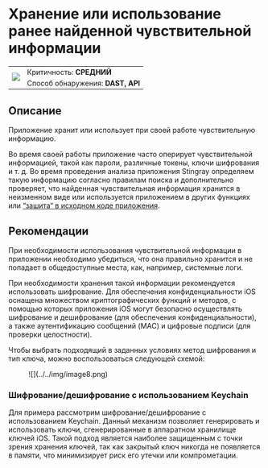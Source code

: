 # Хранение или использование ранее найденной чувствительной информации

<table class='noborder'>
    <colgroup>
      <col/>
      <col/>
    </colgroup>
    <tbody>
      <tr>
        <td rowspan="2"><img src="../../../img/defekt_srednij.png"/></td>
        <td>Критичность:<strong> СРЕДНИЙ</strong></td>
      </tr>
      <tr>
        <td>Способ обнаружения:<strong> DAST, API</strong></td>
      </tr>
    </tbody>
</table>

## Описание

Приложение хранит или использует при своей работе чувствительную информацию.

Во время своей работы приложение часто оперирует чувствительной информацией, такой как пароли, различные токены, ключи шифрования и т. д. Во время проведения анализа приложения Stingray определяем такую информацию согласно правилам поиска и дополнительно проверяет, что найденная чувствительная информация хранится в неизменном виде или используется приложением в других функциях или [“зашита“ в исходном коде приложения](./storing_sensitive_information_in_the_application_source_code_ios.md).

## Рекомендации

При необходимости использования чувствительной информации в приложении необходимо убедиться, что она правильно хранится и не попадает в общедоступные места, как, например, системные логи.

При необходимости хранения такой информации рекомендуется использовать шифрование. Для обеспечения конфиденциальности iOS оснащена множеством криптографических функций и методов, с помощью которых приложения iOS могут безопасно осуществлять шифрование и дешифрование (для обеспечения конфиденциальности), а также аутентификацию сообщений (MAC) и цифровые подписи (для проверки целостности).

Чтобы выбрать подходящий в заданных условиях метод шифрования и тип ключа, можно воспользоваться следующей схемой:

<figure markdown>
![](../../img/image8.png)
</figure>

### Шифрование/дешифрование с использованием Keychain

Для примера рассмотрим шифрование/дешифрование с использованием Keychain. Данный механизм позволяет генерировать и использовать ключи, сгенерированные в аппаратном хранилище ключей iOS. Такой подход является наиболее защищенным с точки зрения хранения ключей, так как закрытый ключ никогда не появляется в памяти, что минимизирует риск его утечки или компрометации.

 